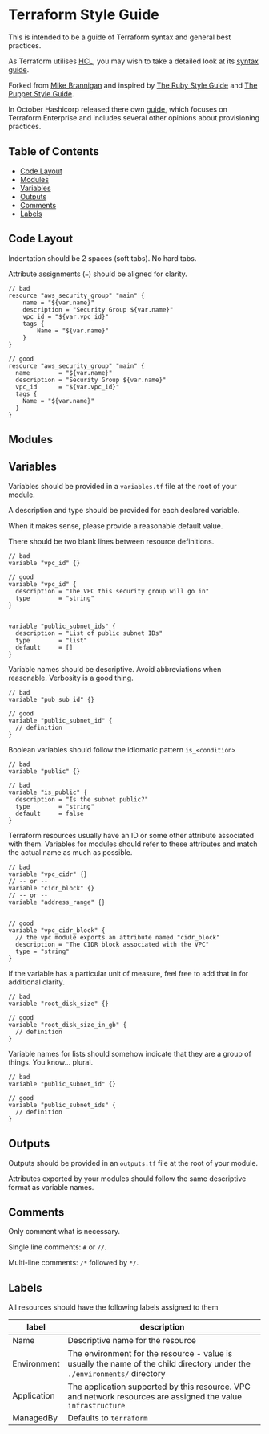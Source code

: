 # Terraform Style Guide

This is intended to be a guide of Terraform syntax and general best practices.
 
As Terraform utilises [HCL](https://github.com/hashicorp/hcl), you may wish to take a detailed look at its
[syntax guide](https://github.com/hashicorp/hcl/blob/master/README.md#syntax).

Forked from [Mike Brannigan](https://gist.github.com/mbrannigan) and inspired by [The Ruby Style Guide](https://github.com/bbatsov/ruby-style-guide) and
[The Puppet Style Guide](https://docs.puppetlabs.com/guides/style_guide.html).

In October Hashicorp released there own [guide](https://www.terraform.io/docs/enterprise/guides/recommended-practices/index.html), which focuses
on Terraform Enterprise and includes several other opinions about provisioning practices.

## Table of Contents

* [Code Layout](#code-layout)
* [Modules](#modules)
* [Variables](#variables)
* [Outputs](#outputs)
* [Comments](#comments)
* [Labels](#labels)

## Code Layout

Indentation should be 2 spaces (soft tabs). No hard tabs.

Attribute assignments (`=`) should be aligned for clarity.

```hcl
// bad
resource "aws_security_group" "main" {
    name = "${var.name}"
    description = "Security Group ${var.name}"
    vpc_id = "${var.vpc_id}"
    tags {
        Name = "${var.name}"
    }
}

// good
resource "aws_security_group" "main" {
  name        = "${var.name}"
  description = "Security Group ${var.name}"
  vpc_id      = "${var.vpc_id}"
  tags {
    Name = "${var.name}"
  }
}
```

## Modules

## Variables

Variables should be provided in a `variables.tf` file at the root of your module.

A description and type should be provided for each declared variable.

When it makes sense, please provide a reasonable default value.

There should be two blank lines between resource definitions.

```hcl
// bad
variable "vpc_id" {}

// good
variable "vpc_id" {
  description = "The VPC this security group will go in"
  type        = "string"
}


variable "public_subnet_ids" {
  description = "List of public subnet IDs"
  type        = "list"
  default     = []
}
```

Variable names should be descriptive. Avoid abbreviations when reasonable.  Verbosity is a good thing.

```hcl
// bad
variable "pub_sub_id" {}

// good
variable "public_subnet_id" {
  // definition
}
```

Boolean variables should follow the idiomatic pattern `is_<condition>`

```hcl
// bad
variable "public" {}

// bad
variable "is_public" {
  description = "Is the subnet public?"
  type        = "string"
  default     = false
}
```

Terraform resources usually have an ID or some other attribute associated with them.  Variables for modules
should refer to these attributes and match the actual name as much as possible.

```hcl
// bad
variable "vpc_cidr" {}
// -- or --
variable "cidr_block" {}
// -- or --
variable "address_range" {}


// good
variable "vpc_cidr_block" {
  // the vpc module exports an attribute named "cidr_block"
  description = "The CIDR block associated with the VPC"
  type = "string"
}
```

If the variable has a particular unit of measure, feel free to add that in for additional clarity.

```hcl
// bad
variable "root_disk_size" {}

// good
variable "root_disk_size_in_gb" {
  // definition
}
```

Variable names for lists should somehow indicate that they are a group of things.  You know... plural.

```hcl
// bad
variable "public_subnet_id" {}

// good
variable "public_subnet_ids" {
  // definition
}
```

## Outputs

Outputs should be provided in an `outputs.tf` file at the root of your module.

Attributes exported by your modules should follow the same descriptive format as variable names.

## Comments

Only comment what is necessary.

Single line comments: `#` or `//`.

Multi-line comments: `/*` followed by `*/`.

## Labels
All resources should have the following labels assigned to them

| label | description |
|-------|-------------|
| Name  | Descriptive name for the resource |
| Environment | The environment for the resource - value is usually the name of the child directory under the `./environments/` directory |
| Application | The application supported by this resource.  VPC and network resources are assigned the value `infrastructure` |
| ManagedBy | Defaults to `terraform` |